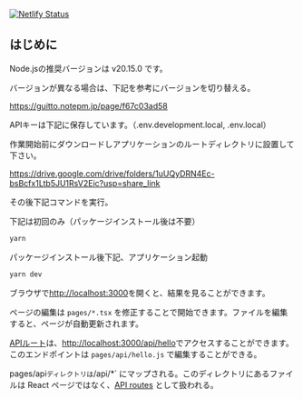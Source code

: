 [![Netlify Status](https://api.netlify.com/api/v1/badges/c95a1d91-c06d-40a9-8a9e-3d5f64c535b2/deploy-status)](https://app.netlify.com/sites/creative-horse-2ce51f/deploys)


## はじめに

Node.jsの推奨バージョンは v20.15.0 です。

バージョンが異なる場合は、下記を参考にバージョンを切り替える。

https://guitto.notepm.jp/page/f67c03ad58

APIキーは下記に保存しています。（.env.development.local, .env.local）

作業開始前にダウンロードしアプリケーションのルートディレクトリに設置して下さい。

https://drive.google.com/drive/folders/1uUQyDRN4Ec-bsBcfx1Ltb5JU1RsV2Eic?usp=share_link

その後下記コマンドを実行。

下記は初回のみ（パッケージインストール後は不要）

```bash
yarn
```
パッケージインストール後下記、アプリケーション起動

```bash
yarn dev
```

ブラウザで[http://localhost:3000](http://localhost:3000)を開くと、結果を見ることができます。

ページの編集は `pages/*.tsx` を修正することで開始できます。ファイルを編集すると、ページが自動更新されます。

[APIルート](https://nextjs.org/docs/api-routes/introduction)は、[http://localhost:3000/api/hello](http://localhost:3000/api/hello)でアクセスすることができます。このエンドポイントは `pages/api/hello.js` で編集することができる。

pages/api` ディレクトリは `/api/*` にマップされる。このディレクトリにあるファイルは React ページではなく、[API routes](https://nextjs.org/docs/api-routes/introduction) として扱われる。


